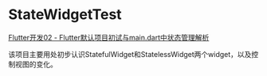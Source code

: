 # StateWidgetTest
[Flutter开发02 - Flutter默认项目初试与main.dart中状态管理解析](https://blog.csdn.net/sinat_31177681/article/details/88982607)

该项目主要用处初步认识StatefulWidget和StatelessWidget两个widget，以及控制视图的变化。

